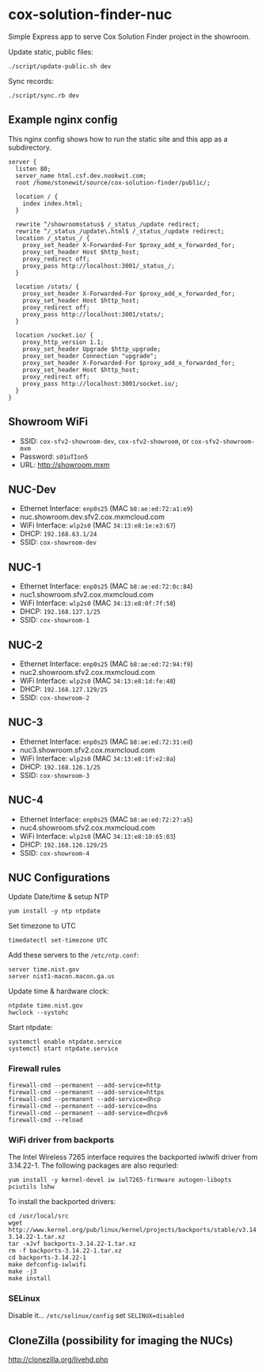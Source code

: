 # cox-solution-finder-nuc

Simple Express app to serve Cox Solution Finder project in the showroom.

Update static, public files:

    ./script/update-public.sh dev

Sync records:

    ./script/sync.rb dev

## Example nginx config

This nginx config shows how to run the static site and this app as a subdirectory.

    server {
      listen 80;
      server_name html.csf.dev.nookwit.com;
      root /home/stonewit/source/cox-solution-finder/public/;

      location / {
        index index.html;
      }

      rewrite ^/showroomstatus$ /_status_/update redirect;
      rewrite ^/_status_/update\.html$ /_status_/update redirect;
      location /_status_/ {
        proxy_set_header X-Forwarded-For $proxy_add_x_forwarded_for;
        proxy_set_header Host $http_host;
        proxy_redirect off;
        proxy_pass http://localhost:3001/_status_/;
      }

      location /stats/ {
        proxy_set_header X-Forwarded-For $proxy_add_x_forwarded_for;
        proxy_set_header Host $http_host;
        proxy_redirect off;
        proxy_pass http://localhost:3001/stats/;
      }

      location /socket.io/ {
        proxy_http_version 1.1;
        proxy_set_header Upgrade $http_upgrade;
        proxy_set_header Connection "upgrade";
        proxy_set_header X-Forwarded-For $proxy_add_x_forwarded_for;
        proxy_set_header Host $http_host;
        proxy_redirect off;
        proxy_pass http://localhost:3001/socket.io/;
      }
    }

## Showroom WiFi

* SSID: `cox-sfv2-showroom-dev`, `cox-sfv2-showroom`, or `cox-sfv2-showroom-mxm`
* Password: `s01uTIon5`
* URL: http://showroom.mxm

## NUC-Dev

* Ethernet Interface: `enp0s25` (MAC `b8:ae:ed:72:a1:e9`)
* nuc.showroom.dev.sfv2.cox.mxmcloud.com
* WiFi Interface: `wlp2s0` (MAC `34:13:e8:1e:e3:67`)
* DHCP: `192.168.63.1/24`
* SSID: `cox-showroom-dev`

## NUC-1

* Ethernet Interface: `enp0s25` (MAC `b8:ae:ed:72:0c:84`)
* nuc1.showroom.sfv2.cox.mxmcloud.com
* WiFi Interface: `wlp2s0` (MAC `34:13:e8:0f:7f:58`)
* DHCP: `192.168.127.1/25`
* SSID: `cox-showroom-1`

## NUC-2

* Ethernet Interface: `enp0s25` (MAC `b8:ae:ed:72:94:f9`)
* nuc2.showroom.sfv2.cox.mxmcloud.com
* WiFi Interface: `wlp2s0` (MAC `34:13:e8:1d:fe:48`)
* DHCP: `192.168.127.129/25`
* SSID: `cox-showroom-2`

## NUC-3

* Ethernet Interface: `enp0s25` (MAC `b8:ae:ed:72:31:ed`)
* nuc3.showroom.sfv2.cox.mxmcloud.com
* WiFi Interface: `wlp2s0` (MAC `34:13:e8:1f:e2:8a`)
* DHCP: `192.168.126.1/25`
* SSID: `cox-showroom-3`

## NUC-4

* Ethernet Interface: `enp0s25` (MAC `b8:ae:ed:72:27:a5`)
* nuc4.showroom.sfv2.cox.mxmcloud.com
* WiFi Interface: `wlp2s0` (MAC `34:13:e8:10:65:03`)
* DHCP: `192.168.126.129/25`
* SSID: `cox-showroom-4`

## NUC Configurations

Update Date/time & setup NTP

    yum install -y ntp ntpdate

Set timezone to UTC

    timedatectl set-timezone UTC

Add these servers to the `/etc/ntp.conf`:

    server time.nist.gov
    server nist1-macon.macon.ga.us

Update time & hardware clock:

    ntpdate time.nist.gov
    hwclock --systohc

Start ntpdate:

    systemctl enable ntpdate.service
    systemctl start ntpdate.service

### Firewall rules

    firewall-cmd --permanent --add-service=http
    firewall-cmd --permanent --add-service=https
    firewall-cmd --permanent --add-service=dhcp
    firewall-cmd --permanent --add-service=dns
    firewall-cmd --permanent --add-service=dhcpv6
    firewall-cmd --reload

### WiFi driver from backports

The Intel Wireless 7265 interface requires the backported iwlwifi driver from 3.14.22-1.  The
following packages are also requried:

    yum install -y kernel-devel iw iwl7265-firmware autogen-libopts pciutils lshw

To install the backported drivers:

    cd /usr/local/src
    wget http://www.kernel.org/pub/linux/kernel/projects/backports/stable/v3.14.22/backports-3.14.22-1.tar.xz
    tar -xJvf backports-3.14.22-1.tar.xz
    rm -f backports-3.14.22-1.tar.xz
    cd backports-3.14.22-1
    make defconfig-iwlwifi
    make -j3
    make install

### SELinux

Disable it... `/etc/selinux/config` set `SELINUX=disabled`

## CloneZilla (possibility for imaging the NUCs)

http://clonezilla.org/livehd.php
